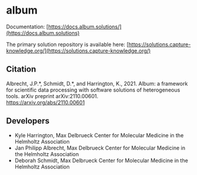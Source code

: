 # album

Documentation: [https://docs.album.solutions/](https://docs.album.solutions)

The primary solution repository is available here: [https://solutions.capture-knowledge.org/](https://solutions.capture-knowledge.org/)

## Citation

Albrecht, J.P.\*, Schmidt, D.\*, and Harrington, K., 2021. Album: a
framework for scientific data processing with software solutions of
heterogeneous tools. arXiv preprint arXiv:2110.00601.  
https://arxiv.org/abs/2110.00601

## Developers

- Kyle Harrington, Max Delbrueck Center for Molecular Medicine in the
Helmholtz Association
- Jan Philipp Albrecht, Max Delbrueck Center for Molecular Medicine in
  the Helmholtz Association
- Deborah Schmidt, Max Delbrueck Center for Molecular Medicine in
  the Helmholtz Association
